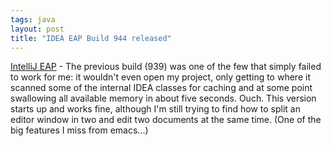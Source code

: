 ```yaml
---
tags: java
layout: post
title: "IDEA EAP Build 944 released"
---
```




<a href="http://www.intellij.net/eap/">IntelliJ EAP</a> - The previous build (939) was one of the few that simply failed to work for me: it wouldn't even open my project, only getting to where it scanned some of the internal IDEA classes for caching and at some point swallowing all available memory in about five seconds. Ouch. This version starts up and works fine, although I'm still trying to find how to split an editor window in two and edit two documents at the same time. (One of the big features I miss from emacs...)


